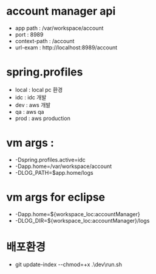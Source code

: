 # account manager api

- app path : /var/workspace/account
- port : 8989
- context-path : /account
- url-exam : http://localhost:8989/account

# spring.profiles
- local : local pc 환경
- idc : idc 개발
- dev : aws 개발
- qa : aws qa
- prod : aws production

# vm args :
- -Dspring.profiles.active=idc
- -Dapp.home=/var/workspace/account
- -DLOG_PATH=$app.home/logs

# vm args for eclipse
- -Dapp.home=${workspace_loc:accountManager}
- -DLOG_DIR=${workspace_loc:accountManager}/logs

# 배포환경
- git update-index --chmod=+x .\dev\run.sh
